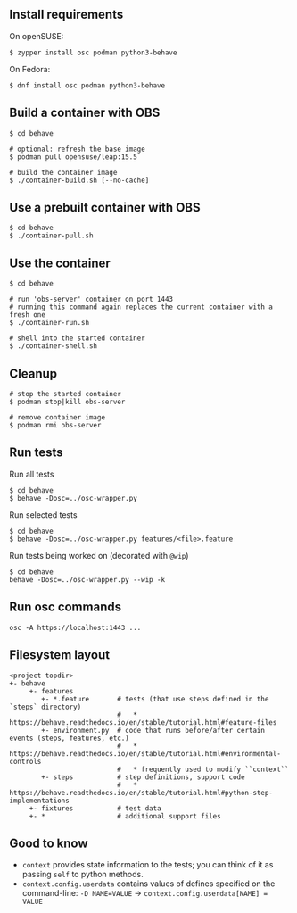 Install requirements
--------------------

On openSUSE:
```
$ zypper install osc podman python3-behave
```

On Fedora:
```
$ dnf install osc podman python3-behave
```


Build a container with OBS
--------------------------
```
$ cd behave

# optional: refresh the base image
$ podman pull opensuse/leap:15.5

# build the container image
$ ./container-build.sh [--no-cache]
```

Use a prebuilt container with OBS
---------------------------------
```
$ cd behave
$ ./container-pull.sh
```

Use the container
-----------------
```
$ cd behave

# run 'obs-server' container on port 1443
# running this command again replaces the current container with a fresh one
$ ./container-run.sh

# shell into the started container
$ ./container-shell.sh
```

Cleanup
-------
```
# stop the started container
$ podman stop|kill obs-server

# remove container image
$ podman rmi obs-server
```

Run tests
---------

Run all tests
```
$ cd behave
$ behave -Dosc=../osc-wrapper.py
```

Run selected tests
```
$ cd behave
$ behave -Dosc=../osc-wrapper.py features/<file>.feature
```

Run tests being worked on (decorated with `@wip`)
```
$ cd behave
behave -Dosc=../osc-wrapper.py --wip -k
```

Run osc commands
----------------
```
osc -A https://localhost:1443 ...
```

Filesystem layout
-----------------

```
<project topdir>
+- behave
     +- features
        +- *.feature       # tests (that use steps defined in the `steps` directory)
                           #   * https://behave.readthedocs.io/en/stable/tutorial.html#feature-files
        +- environment.py  # code that runs before/after certain events (steps, features, etc.)
                           #   * https://behave.readthedocs.io/en/stable/tutorial.html#environmental-controls
                           #   * frequently used to modify ``context``
        +- steps           # step definitions, support code
                           #   * https://behave.readthedocs.io/en/stable/tutorial.html#python-step-implementations
     +- fixtures           # test data
     +- *                  # additional support files
```


Good to know
------------
* `context` provides state information to the tests; you can think of it as passing `self` to python methods.
* `context.config.userdata` contains values of defines specified on the command-line:
  ``-D NAME=VALUE`` -> ``context.config.userdata[NAME] = VALUE``
